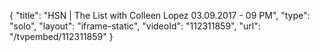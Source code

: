 {
    "title": "HSN | The List with Colleen Lopez 03.09.2017 - 09 PM",
    "type": "solo",
    "layout": "iframe-static",
    "videoId": "112311859",
    "url": "\/tvpembed\/112311859"
}